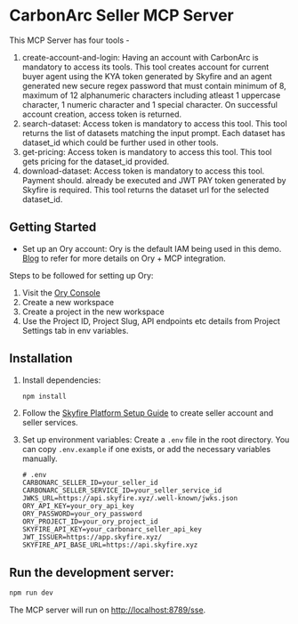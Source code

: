 # CarbonArc Seller MCP Server

This MCP Server has four tools -

1. create-account-and-login: Having an account with CarbonArc is mandatory to access its tools. This tool creates account for current buyer agent using the KYA token generated by Skyfire and an agent generated new secure regex password that must contain minimum of 8,  maximum of 12 alphanumeric characters including atleast 1 uppercase character, 1 numeric character and 1 special character. On successful account creation, access token is returned.
2. search-dataset: Access token is mandatory to access this tool. This tool returns the list of datasets matching the input prompt. Each dataset has dataset_id which could be further used in other tools.
3. get-pricing: Access token is mandatory to access this tool. This tool gets pricing for the dataset_id provided.
4. download-dataset: Access token is mandatory to access this tool. Payment should. already be executed and JWT PAY token generated by Skyfire is required. This tool returns the dataset url for the selected dataset_id.

## Getting Started

- Set up an Ory account: 
Ory is the default IAM being used in this demo. [Blog](https://www.ory.sh/blog/agentic-ai-security-mcp-oauth) to refer for more details on Ory + MCP integration.

Steps to be followed for setting up Ory:
1. Visit the [Ory Console](https://console.ory.sh)
2. Create a new workspace
3. Create a project in the new workspace
4. Use the Project ID, Project Slug, API endpoints etc details from Project Settings tab in env variables.

## Installation

1.  Install dependencies:
    ```bash
    npm install
    ```
2. Follow the [Skyfire Platform Setup Guide](https://docs.skyfire.xyz/docs/introduction) to create seller account and seller services.
3.  Set up environment variables:
    Create a `.env` file in the root directory. You can copy `.env.example` if one exists, or add the necessary variables manually.

    ```
    # .env
    CARBONARC_SELLER_ID=your_seller_id
    CARBONARC_SELLER_SERVICE_ID=your_seller_service_id
    JWKS_URL=https://api.skyfire.xyz/.well-known/jwks.json
    ORY_API_KEY=your_ory_api_key
    ORY_PASSWORD=your_ory_password
    ORY_PROJECT_ID=your_ory_project_id
    SKYFIRE_API_KEY=your_carbonarc_seller_api_key
    JWT_ISSUER=https://app.skyfire.xyz/
    SKYFIRE_API_BASE_URL=https://api.skyfire.xyz
    ```

## Run the development server:

```bash
npm run dev
```

The MCP server will run on [http://localhost:8789/sse](http://localhost:8789/sse).
